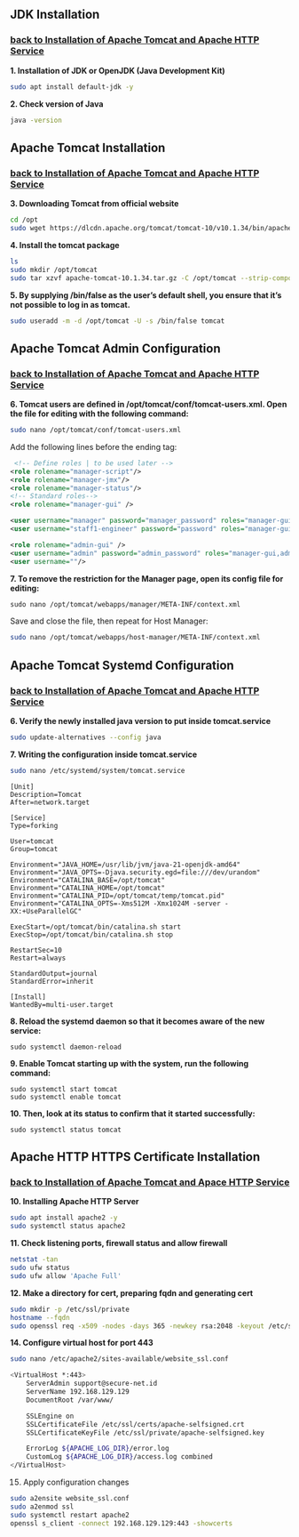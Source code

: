 ## JDK Installation
### [back to Installation of Apache Tomcat and Apache HTTP Service](./1/Installing-ApacheTomcat_and_ApacheHTTP.md)
<a id="01"></a>

**1. Installation of JDK or OpenJDK (Java Development Kit)**
~~~bash
sudo apt install default-jdk -y
~~~
**2. Check version of Java**
~~~bash
java -version
~~~

## Apache Tomcat Installation
### [back to Installation of Apache Tomcat and Apache HTTP Service](./1/Installing-ApacheTomcat_and_ApacheHTTP.md)
<a id="02"></a>

**3. Downloading Tomcat from official website**
~~~bash
cd /opt
sudo wget https://dlcdn.apache.org/tomcat/tomcat-10/v10.1.34/bin/apache-tomcat-10.1.34.tar.gz
~~~
**4. Install the tomcat package**
~~~bash
ls
sudo mkdir /opt/tomcat
sudo tar xzvf apache-tomcat-10.1.34.tar.gz -C /opt/tomcat --strip-components=1
~~~

**5. By supplying /bin/false as the user’s default shell, you ensure that it’s not possible to log in as tomcat.**
~~~bash
sudo useradd -m -d /opt/tomcat -U -s /bin/false tomcat
~~~

## Apache Tomcat Admin Configuration
### [back to Installation of Apache Tomcat and Apache HTTP Service](./1/Installing-ApacheTomcat_and_ApacheHTTP.md)
<a id="03"></a>

**6. Tomcat users are defined in /opt/tomcat/conf/tomcat-users.xml. Open the file for editing with the following command:**
~~~bash
sudo nano /opt/tomcat/conf/tomcat-users.xml
~~~
Add the following lines before the ending tag:
~~~xml
 <!-- Define roles | to be used later -->
<role rolename="manager-script"/>
<role rolename="manager-jmx"/>
<role rolename="manager-status"/>
<!-- Standard roles-->
<role rolename="manager-gui" />

<user username="manager" password="manager_password" roles="manager-gui" />
<user username="staff1-engineer" password="password" roles="manager-gui,admin-gui,manager-script,manager-jmx,manager-status" />

<role rolename="admin-gui" />
<user username="admin" password="admin_password" roles="manager-gui,admin-gui" />
<user username=""/>
~~~

**7. To remove the restriction for the Manager page, open its config file for editing:**
~~~xml
sudo nano /opt/tomcat/webapps/manager/META-INF/context.xml
~~~
Save and close the file, then repeat for Host Manager:
~~~bash
sudo nano /opt/tomcat/webapps/host-manager/META-INF/context.xml
~~~

## Apache Tomcat Systemd Configuration
### [back to Installation of Apache Tomcat and Apache HTTP Service](./1/Installing-ApacheTomcat_and_ApacheHTTP.md)
<a id="04"></a>

**6. Verify the newly installed java version to put inside tomcat.service**
~~~bash
sudo update-alternatives --config java
~~~
**7. Writing the configuration inside tomcat.service**
~~~bash
sudo nano /etc/systemd/system/tomcat.service
~~~

~~~
[Unit]
Description=Tomcat
After=network.target

[Service]
Type=forking

User=tomcat
Group=tomcat

Environment="JAVA_HOME=/usr/lib/jvm/java-21-openjdk-amd64"
Environment="JAVA_OPTS=-Djava.security.egd=file:///dev/urandom"
Environment="CATALINA_BASE=/opt/tomcat"
Environment="CATALINA_HOME=/opt/tomcat"
Environment="CATALINA_PID=/opt/tomcat/temp/tomcat.pid"
Environment="CATALINA_OPTS=-Xms512M -Xmx1024M -server -XX:+UseParallelGC"

ExecStart=/opt/tomcat/bin/catalina.sh start
ExecStop=/opt/tomcat/bin/catalina.sh stop

RestartSec=10
Restart=always

StandardOutput=journal
StandardError=inherit

[Install]
WantedBy=multi-user.target
~~~
**8. Reload the systemd daemon so that it becomes aware of the new service:**
~~~
sudo systemctl daemon-reload
~~~
**9. Enable Tomcat starting up with the system, run the following command:**
~~~
sudo systemctl start tomcat
sudo systemctl enable tomcat
~~~
**10. Then, look at its status to confirm that it started successfully:**
~~~
sudo systemctl status tomcat
~~~

## Apache HTTP HTTPS Certificate Installation
### [back to Installation of Apache Tomcat and Apace HTTP Service](./1/Installing-ApacheTomcat_and_ApacheHTTP.md)
<a id="05"></a>

**10. Installing Apache HTTP Server**
~~~bash
sudo apt install apache2 -y
sudo systemctl status apache2
~~~
**11. Check listening ports, firewall status and allow firewall**
~~~bash
netstat -tan
sudo ufw status
sudo ufw allow 'Apache Full'
~~~
**12. Make a directory for cert, preparing fqdn and generating cert**
~~~bash
sudo mkdir -p /etc/ssl/private
hostname --fqdn
sudo openssl req -x509 -nodes -days 365 -newkey rsa:2048 -keyout /etc/ssl/private/apache-selfsigned.key -out /etc/ssl/certs/apache-selfsigned.crt
~~~

**14. Configure virtual host for port 443**
~~~bash
sudo nano /etc/apache2/sites-available/website_ssl.conf
~~~
~~~sh
<VirtualHost *:443>
    ServerAdmin support@secure-net.id
    ServerName 192.168.129.129
    DocumentRoot /var/www/

    SSLEngine on
    SSLCertificateFile /etc/ssl/certs/apache-selfsigned.crt
    SSLCertificateKeyFile /etc/ssl/private/apache-selfsigned.key

    ErrorLog ${APACHE_LOG_DIR}/error.log
    CustomLog ${APACHE_LOG_DIR}/access.log combined
</VirtualHost>
~~~
15. Apply configuration changes
~~~bash
sudo a2ensite website_ssl.conf
sudo a2enmod ssl
sudo systemctl restart apache2
openssl s_client -connect 192.168.129.129:443 -showcerts
~~~